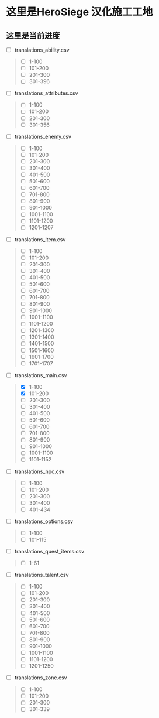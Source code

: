 # 这里是HeroSiege 汉化施工工地

## 这里是当前进度

- [ ] translations_ability.csv
> - [ ] 1-100 
> - [ ] 101-200 
> - [ ] 201-300 
> - [ ] 301-396 
- [ ] translations_attributes.csv
> - [ ] 1-100 
> - [ ] 101-200 
> - [ ] 201-300 
> - [ ] 301-356 
- [ ] translations_enemy.csv
> - [ ] 1-100 
> - [ ] 101-200 
> - [ ] 201-300 
> - [ ] 301-400 
> - [ ] 401-500 
> - [ ] 501-600 
> - [ ] 601-700 
> - [ ] 701-800 
> - [ ] 801-900 
> - [ ] 901-1000 
> - [ ] 1001-1100 
> - [ ] 1101-1200 
> - [ ] 1201-1207
- [ ] translations_item.csv
> - [ ] 1-100 
> - [ ] 101-200 
> - [ ] 201-300 
> - [ ] 301-400 
> - [ ] 401-500 
> - [ ] 501-600 
> - [ ] 601-700 
> - [ ] 701-800 
> - [ ] 801-900 
> - [ ] 901-1000 
> - [ ] 1001-1100 
> - [ ] 1101-1200 
> - [ ] 1201-1300
> - [ ] 1301-1400
> - [ ] 1401-1500
> - [ ] 1501-1600
> - [ ] 1601-1700
> - [ ] 1701-1707
- [ ] translations_main.csv
> - [x] 1-100 
> - [x] 101-200 
> - [ ] 201-300 
> - [ ] 301-400 
> - [ ] 401-500 
> - [ ] 501-600 
> - [ ] 601-700 
> - [ ] 701-800 
> - [ ] 801-900 
> - [ ] 901-1000 
> - [ ] 1001-1100 
> - [ ] 1101-1152
- [ ] translations_npc.csv
> - [ ] 1-100 
> - [ ] 101-200 
> - [ ] 201-300 
> - [ ] 301-400 
> - [ ] 401-434
- [ ] translations_options.csv
> - [ ] 1-100 
> - [ ] 101-115
- [ ] translations_quest_items.csv
> - [ ] 1-61
- [ ] translations_talent.csv
> - [ ] 1-100 
> - [ ] 101-200 
> - [ ] 201-300 
> - [ ] 301-400 
> - [ ] 401-500 
> - [ ] 501-600 
> - [ ] 601-700 
> - [ ] 701-800 
> - [ ] 801-900 
> - [ ] 901-1000 
> - [ ] 1001-1100 
> - [ ] 1101-1200 
> - [ ] 1201-1250
- [ ] translations_zone.csv
> - [ ] 1-100 
> - [ ] 101-200 
> - [ ] 201-300 
> - [ ] 301-339
